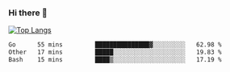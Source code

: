 ### Hi there 👋

<!--
**3Xpl0it3r/3Xpl0it3r** is a ✨ _special_ ✨ repository because its `README.md` (this file) appears on your GitHub profile.

Here are some ideas to get you started:

- 🔭 I’m currently working on ...
- 🌱 I’m currently learning ...
- 👯 I’m looking to collaborate on ...
- 🤔 I’m looking for help with ...
- 💬 Ask me about ...
- 📫 How to reach me: ...
- 😄 Pronouns: ...
- ⚡ Fun fact: ...
-->


[![Top Langs](https://github-readme-stats.vercel.app/api/top-langs/?username=3Xpl0it3r&layout=compact)](https://github.com/3Xpl0it3r/3Xpl0it3r)

<!--START_SECTION:waka-->

```txt
Go      55 mins         ███████████████▓░░░░░░░░░   62.98 %
Other   17 mins         █████░░░░░░░░░░░░░░░░░░░░   19.83 %
Bash    15 mins         ████▒░░░░░░░░░░░░░░░░░░░░   17.19 %
```

<!--END_SECTION:waka-->
